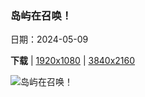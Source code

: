 ### 岛屿在召唤！

日期：2024-05-09

**下载**  |  [1920x1080](https://cn.bing.com/th?id=OHR.MisoolRajaAmpat_ZH-CN3557473032_1920x1080.jpg)  |  [3840x2160](https://cn.bing.com/th?id=OHR.MisoolRajaAmpat_ZH-CN3557473032_UHD.jpg)

![岛屿在召唤！](https://cn.bing.com/th?id=OHR.MisoolRajaAmpat_ZH-CN3557473032_1920x1080.jpg "米苏尔岛，拉贾安帕群岛，印度尼西亚 (© Giordano Cipriani/Getty Images)")

